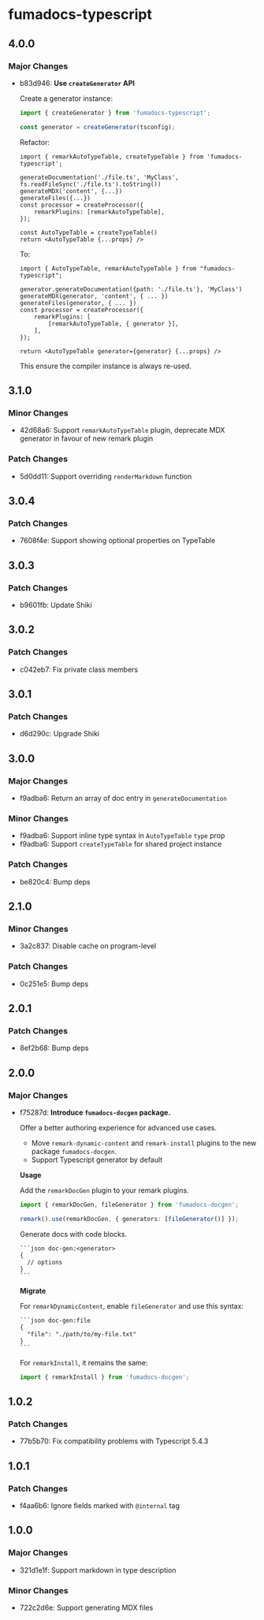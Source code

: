 # fumadocs-typescript

## 4.0.0

### Major Changes

- b83d946: **Use `createGenerator` API**

  Create a generator instance:

  ```ts
  import { createGenerator } from 'fumadocs-typescript';

  const generator = createGenerator(tsconfig);
  ```

  Refactor:

  ```tsx
  import { remarkAutoTypeTable, createTypeTable } from 'fumadocs-typescript';

  generateDocumentation('./file.ts', 'MyClass', fs.readFileSync('./file.ts').toString())
  generateMDX('content', {...})
  generateFiles({...})
  const processor = createProcessor({
      remarkPlugins: [remarkAutoTypeTable],
  });

  const AutoTypeTable = createTypeTable()
  return <AutoTypeTable {...props} />
  ```

  To:

  ```tsx
  import { AutoTypeTable, remarkAutoTypeTable } from "fumadocs-typescript";

  generator.generateDocumentation({path: './file.ts'}, 'MyClass')
  generateMDX(generator, 'content', { ... })
  generateFiles(generator, { ... })
  const processor = createProcessor({
      remarkPlugins: [
          [remarkAutoTypeTable, { generator }],
      ],
  });

  return <AutoTypeTable generator={generator} {...props} />
  ```

  This ensure the compiler instance is always re-used.

## 3.1.0

### Minor Changes

- 42d68a6: Support `remarkAutoTypeTable` plugin, deprecate MDX generator in favour of new remark plugin

### Patch Changes

- 5d0dd11: Support overriding `renderMarkdown` function

## 3.0.4

### Patch Changes

- 7608f4e: Support showing optional properties on TypeTable

## 3.0.3

### Patch Changes

- b9601fb: Update Shiki

## 3.0.2

### Patch Changes

- c042eb7: Fix private class members

## 3.0.1

### Patch Changes

- d6d290c: Upgrade Shiki

## 3.0.0

### Major Changes

- f9adba6: Return an array of doc entry in `generateDocumentation`

### Minor Changes

- f9adba6: Support inline type syntax in `AutoTypeTable` `type` prop
- f9adba6: Support `createTypeTable` for shared project instance

### Patch Changes

- be820c4: Bump deps

## 2.1.0

### Minor Changes

- 3a2c837: Disable cache on program-level

### Patch Changes

- 0c251e5: Bump deps

## 2.0.1

### Patch Changes

- 8ef2b68: Bump deps

## 2.0.0

### Major Changes

- f75287d: **Introduce `fumadocs-docgen` package.**

  Offer a better authoring experience for advanced use cases.

  - Move `remark-dynamic-content` and `remark-install` plugins to the new package `fumadocs-docgen`.
  - Support Typescript generator by default

  **Usage**

  Add the `remarkDocGen` plugin to your remark plugins.

  ```ts
  import { remarkDocGen, fileGenerator } from 'fumadocs-docgen';

  remark().use(remarkDocGen, { generators: [fileGenerator()] });
  ```

  Generate docs with code blocks.

  ````mdx
  ```json doc-gen:<generator>
  {
    // options
  }
  ```
  ````

  **Migrate**

  For `remarkDynamicContent`, enable `fileGenerator` and use this syntax:

  ````mdx
  ```json doc-gen:file
  {
    "file": "./path/to/my-file.txt"
  }
  ```
  ````

  For `remarkInstall`, it remains the same:

  ```ts
  import { remarkInstall } from 'fumadocs-docgen';
  ```

## 1.0.2

### Patch Changes

- 77b5b70: Fix compatibility problems with Typescript 5.4.3

## 1.0.1

### Patch Changes

- f4aa6b6: Ignore fields marked with `@internal` tag

## 1.0.0

### Major Changes

- 321d1e1f: Support markdown in type description

### Minor Changes

- 722c2d6e: Support generating MDX files
